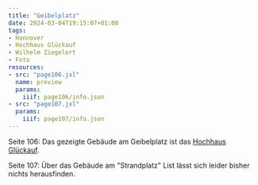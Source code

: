 ```yaml
---
title: "Geibelplatz"
date: 2024-03-04T19:15:07+01:00
tags:
- Hannover
- Hochhaus Glückauf
- Wilhelm Ziegelert
- Foto
resources:
- src: "page106.jxl"
  name: preview
  params:
    iiif: page106/info.json
- src: "page107.jxl"
  params:
    iiif: page107/info.json
---
```

Seite 106: Das gezeigte Gebäude am Geibelplatz ist das [Hochhaus Glückauf](/tags/Hochhaus-Glückauf).

Seite 107: Über das Gebäude am "Strandplatz" List lässt sich leider bisher nichts herausfinden.
